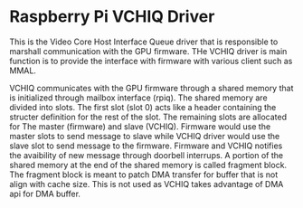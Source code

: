 # Raspberry Pi VCHIQ Driver

This is the Video Core Host Interface Queue driver that is responsible to
marshall communication with the GPU firmware. THe VCHIQ driver is main function
is to provide the interface with firmware with various client such as MMAL.

VCHIQ communicates with the GPU firmware through a shared memory that is
initialized through mailbox interface (rpiq). The shared memory are divided
into slots. The first slot (slot 0) acts like a header containing the structer
definition for the rest of the slot. The remaining slots are allocated for The
master (firmware) and slave (VCHIQ). Firmware would use the master slots to
send message to slave while VCHIQ driver would use the slave slot to send
message to the firmware. Firmware and VCHIQ notifies the avaibility of new
message through doorbell interrups. A portion of the shared memory at the end
of the shared memory is called fragment block. The fragment block is meant to
patch DMA transfer for buffer that is not align with cache size. This is not
used as VCHIQ takes advantage of DMA api for DMA buffer.